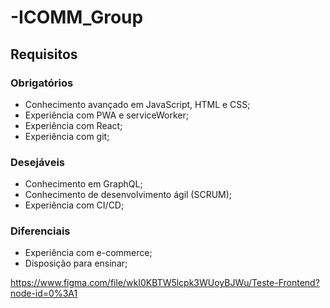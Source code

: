 # -ICOMM_Group

## Requisitos

### Obrigatórios

- Conhecimento avançado em JavaScript, HTML e CSS;
- Experiência com PWA e serviceWorker;
- Experiência com React;
- Experiência com git;

### Desejáveis

- Conhecimento em GraphQL;
- Conhecimento de desenvolvimento ágil (SCRUM);
- Experiência com CI/CD;

### Diferenciais

- Experiência com e-commerce;
- Disposição para ensinar;

https://www.figma.com/file/wkI0KBTW5lcpk3WUoyBJWu/Teste-Frontend?node-id=0%3A1
